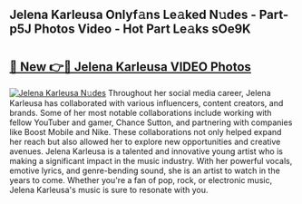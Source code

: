 ## Jelena Karleusa Onlyf𝚊ns Le𝚊ked N𝚞des - Part-p5J Photos Video - Hot Part Le𝚊ks sOe9K

# <h2><a href="http://ac2094.deff.icu/?id=Jelena+Karleusa">🔗 New 👉🔴 Jelena Karleusa VIDEO Photos</a></h2>

[![Jelena Karleusa N𝚞des](https://i.imgur.com/rIISA9y.gif)](http://ac2094.deff.icu/?id=Jelena+Karleusa)
Throughout her social media career, Jelena Karleusa has collaborated with various influencers, content creators, and brands. Some of her most notable collaborations include working with fellow YouTuber and gamer, Chance Sutton, and partnering with companies like Boost Mobile and Nike. These collaborations not only helped expand her reach but also allowed her to explore new opportunities and creative avenues. Jelena Karleusa is a talented and innovative young artist who is making a significant impact in the music industry. With her powerful vocals, emotive lyrics, and genre-bending sound, she is an artist to watch in the years to come. Whether you're a fan of pop, rock, or electronic music, Jelena Karleusa's music is sure to resonate with you.
